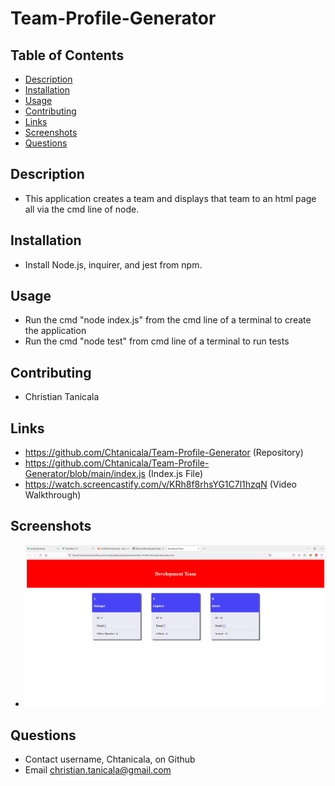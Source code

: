 # Team-Profile-Generator

## Table of Contents
- [Description](#Description)
- [Installation](#Installation)
- [Usage](#Usage)
- [Contributing](#Contributing)
- [Links](#Links)
- [Screenshots](#Screenshots)
- [Questions](#Questions)
    
## Description
- This application creates a team and displays that team to an html page all via the cmd line of node.
    
## Installation
- Install Node.js, inquirer, and jest from npm.

## Usage
- Run the cmd "node index.js" from the cmd line of a terminal to create the application
- Run the cmd "node test" from cmd line of a terminal to run tests

## Contributing
- Christian Tanicala

## Links
- https://github.com/Chtanicala/Team-Profile-Generator (Repository)
- https://github.com/Chtanicala/Team-Profile-Generator/blob/main/index.js (Index.js File)
- https://watch.screencastify.com/v/KRh8f8rhsYG1C7l1hzqN (Video Walkthrough)

## Screenshots
- ![Application](Photos/SampleIndex.PNG)

    
## Questions
- Contact username, Chtanicala, on Github
- Email christian.tanicala@gmail.com